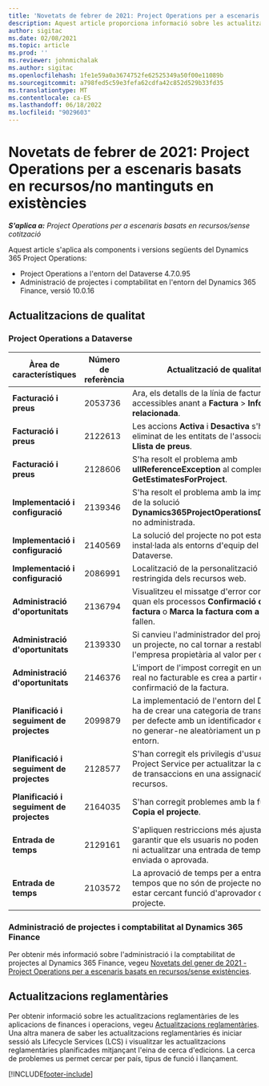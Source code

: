 ```yaml
---
title: 'Novetats de febrer de 2021: Project Operations per a escenaris basats en recursos/no mantinguts en existències'
description: Aquest article proporciona informació sobre les actualitzacions de qualitat disponibles en el llançament de febrer de 2021 del Project Operations per a escenaris de recursos/sense existències.
author: sigitac
ms.date: 02/08/2021
ms.topic: article
ms.prod: ''
ms.reviewer: johnmichalak
ms.author: sigitac
ms.openlocfilehash: 1fe1e59a0a3674752fe62525349a50f00e11089b
ms.sourcegitcommit: a798fed5c59e3fefa62cdfa42c852d529b33fd35
ms.translationtype: MT
ms.contentlocale: ca-ES
ms.lasthandoff: 06/18/2022
ms.locfileid: "9029603"
---
```

# <a name="whats-new-february-2021---project-operations-for-resourcenon-stocked-based-scenarios"></a>Novetats de febrer de 2021: Project Operations per a escenaris basats en recursos/no mantinguts en existències

_**S'aplica a:** Project Operations per a escenaris basats en recursos/sense cotització_

Aquest article s'aplica als components i versions següents del Dynamics 365 Project Operations:

- Project Operations a l'entorn del Dataverse 4.7.0.95
- Administració de projectes i comptabilitat en l'entorn del Dynamics 365 Finance, versió 10.0.16 

## <a name="quality-updates"></a>Actualitzacions de qualitat

### <a name="project-operations-on-dataverse"></a>Project Operations a Dataverse

| **Àrea de característiques** | **Número de referència** | **Actualització de qualitat** |
| --- | --- | --- |
| **Facturació i preus** | 2053736 | Ara, els detalls de la línia de factura estan accessibles anant a **Factura** > **Informació relacionada**. |
| **Facturació i preus** | 2122613 | Les accions **Activa** i **Desactiva** s'han eliminat de les entitats de l'associació **Llista de preus**. |
| **Facturació i preus** | 2128606 | S'ha resolt el problema amb **ullReferenceException** al complement **GetEstimatesForProject**. |
| **Implementació i configuració** | 2139346 | S'ha resolt el problema amb la importació de la solució **Dynamics365ProjectOperationsDualWrite** no administrada. |
| **Implementació i configuració** | 2140569 | La solució del projecte no pot estar instal·lada als entorns d'equip del Dataverse. |
| **Implementació i configuració** | 2086991 | Localització de la personalització restringida dels recursos web. |
| **Administració d'oportunitats** | 2136794 | Visualitzeu el missatge d'error correcte quan els processos **Confirmació de la factura** o **Marca la factura com a pagada** fallen. |
| **Administració d'oportunitats** | 2139330 | Si canvieu l'administrador del projecte en un projecte, no cal tornar a restablir l'empresa propietària al valor per defecte. |
| **Administració d'oportunitats** | 2146376 | L'import de l'impost corregit en un valor real no facturable es crea a partir de la confirmació de la factura. |
| **Planificació i seguiment de projectes** | 2099879 | La implementació de l'entorn del Dataverse ha de crear una categoria de transacció per defecte amb un identificador estàtic i no generar-ne aleatòriament un per entorn. |
| **Planificació i seguiment de projectes** | 2128577 | S'han corregit els privilegis d'usuari del Project Service per actualitzar la categoria de transaccions en una assignació de recursos. |
| **Planificació i seguiment de projectes** | 2164035 | S'han corregit problemes amb la funció **Copia el projecte**. |
| **Entrada de temps** | 2129161 | S'apliquen restriccions més ajustades per garantir que els usuaris no poden canviar ni actualitzar una entrada de temps enviada o aprovada. |
| **Entrada de temps** | 2103572 | La aprovació de temps per a entrades de tempos que no són de projecte no pot estar cercant funció d'aprovador de projecte. |

### <a name="project-management-and-accounting-in-dynamics-365-finance"></a>Administració de projectes i comptabilitat al Dynamics 365 Finance 

Per obtenir més informació sobre l'administració i la comptabilitat de projectes al Dynamics 365 Finance, vegeu [Novetats del gener de 2021 - Project Operations per a escenaris basats en recursos/sense existències](whats-new-jan-2021-resource-based.md).


## <a name="regulatory-updates"></a>Actualitzacions reglamentàries

Per obtenir informació sobre les actualitzacions reglamentàries de les aplicacions de finances i operacions, vegeu [Actualitzacions reglamentàries](/dynamics365/finance/localizations/regulatory-updates). Una altra manera de saber les actualitzacions reglamentàries és iniciar sessió als Lifecycle Services (LCS) i visualitzar les actualitzacions reglamentàries planificades mitjançant l'eina de cerca d'edicions. La cerca de problemes us permet cercar per país, tipus de funció i llançament.


[!INCLUDE[footer-include](../includes/footer-banner.md)]
